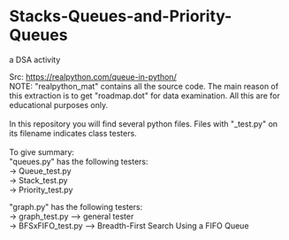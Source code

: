 # Stacks-Queues-and-Priority-Queues
a DSA activity

Src: https://realpython.com/queue-in-python/ <br>
NOTE: "realpython_mat" contains all the source code. The main reason of this extraction is to get "roadmap.dot" for data examination. All this are for educational purposes only.  <br><br>
In this repository you will find several python files. Files with "_test.py" on its filename indicates class testers. <br>
<br>
To give summary:<br>
"queues.py" has the following testers: <br>
    -> Queue_test.py<br>
    -> Stack_test.py<br>
    -> Priority_test.py<br>

"graph.py" has the following testers:<br>
    -> graph_test.py --> general tester<br>
    -> BFSxFIFO_test.py --> Breadth-First Search Using a FIFO Queue<br>
